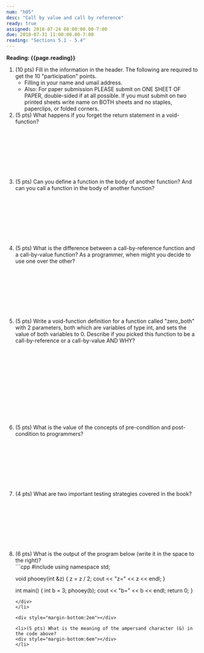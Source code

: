 ```yaml
---
num: "h05"
desc: "Call by value and call by reference"
ready: true
assigned: 2018-07-24 08:00:00.00-7:00
due: 2018-07-31 11:00:00.00-7:00
reading: "Sections 5.1 - 5.4"
---
```


<b>Reading: {{page.reading}}</b>

<ol start="1">

<li>(10 pts) Fill in the information in the header. The following are required to get the 10 "participation" points.
    <ul>
    <li>Filling in your name and umail address.<br /></li>
    </ul>
    <ul>
    	<li>Also: For paper submission PLEASE submit on ONE SHEET OF PAPER, double-sided if at all possible. If you must submit on two printed sheets write name on BOTH sheets and no staples, paperclips, or folded corners.<br /></li>
    </ul>
</li>

<li>(5 pts) What happens if you forget the return statement in a void-function?
<div style="margin-bottom:10em"></div>
</li>

<li>(5 pts) Can you define a function in the body of another function? And can you call a function in the body of another function?
<div style="margin-bottom:10em"></div>
</li>

<li>(5 pts) What is the difference between a call-by-reference function and a call-by-value function? As a programmer, when might you decide to use one over the other?
<div style="margin-bottom:10em"></div>
</li>

<div class="pagebreak"></div>

<li>(5 pts) Write a void-function definition for a function called "zero_both" with 2 parameters, both which are variables of type int, and sets the value of both variables to 0. Describe if you picked this function to be a call-by-reference or a call-by-value AND WHY?
<div style="margin-bottom:15em"></div>
</li>

<li>(5 pts) What is the value of the concepts of pre-condition and post-condition to programmers?
<div style="margin-bottom:10em"></div>
</li>

<li>(4 pts) What are two important testing strategies covered in the book?
<div style="margin-bottom:10em"></div>
</li>

<li>(6 pts) What is the output of the program below (write it in the space to the right)?

<div markdown="1">
```cpp
#include <iostream>
using namespace std;

void phooey(int &z) {
  z = z / 2;
  cout << "z=" << z << endl;
  }

int main() {
  int b = 3;
  phooey(b);
  cout << "b=" << b << endl;
  return 0;
  }
```
</div>
</li>

<div style="margin-bottom:2em"></div>

<li>(5 pts) What is the meaning of the ampersand character (&) in the code above?
<div style="margin-bottom:6em"></div>
</li>
